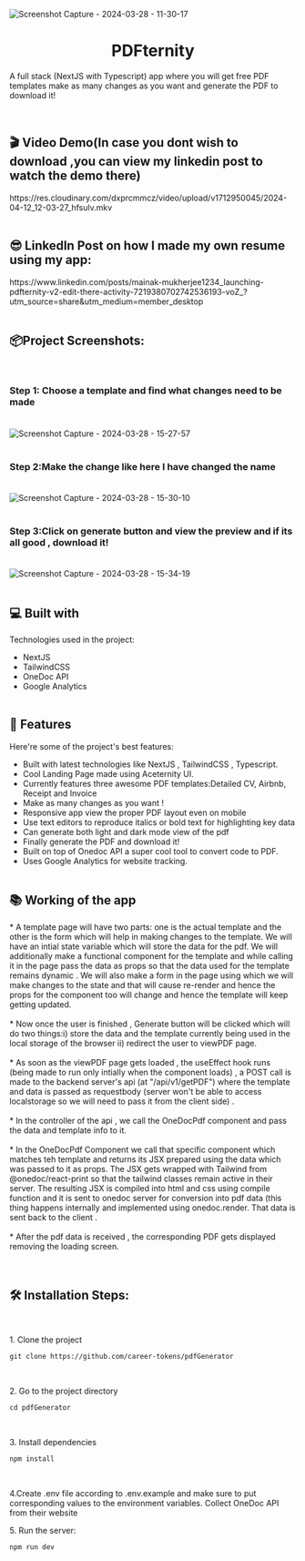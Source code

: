
![Screenshot Capture - 2024-03-28 - 11-30-17](https://github.com/career-tokens/PdfGenerator/assets/134730030/70039840-6f17-46e7-82b3-61f7af49ec50)

<h1 align="center" id="title">PDFternity</h1>

<p id="description">A full stack (NextJS with Typescript) app where you will get free PDF templates make as many changes as you want and generate the PDF to download it!</p>
<br/>
<h2>🎬 Video Demo(In case you dont wish to download ,you can view my linkedin post to watch the demo there)</h2>
https://res.cloudinary.com/dxprcmmcz/video/upload/v1712950045/2024-04-12_12-03-27_hfsulv.mkv
<br/><br/>
<h2>😎 LinkedIn Post on how I made my own resume using my app:</h2>
https://www.linkedin.com/posts/mainak-mukherjee1234_launching-pdfternity-v2-edit-there-activity-7219380702742536193-voZ_?utm_source=share&utm_medium=member_desktop
<br/><br/>
<h2>📦Project Screenshots:</h2><br/>


### Step 1: Choose a template and find what changes need to be made<br/><br/>
![Screenshot Capture - 2024-03-28 - 15-27-57](https://github.com/career-tokens/PdfGenerator/assets/134730030/ec4f6c4c-8f21-4507-8d6a-97993f575e6a)<br/><br/>

### Step 2:Make the change like here I have changed the name<br/><br/>
![Screenshot Capture - 2024-03-28 - 15-30-10](https://github.com/career-tokens/PdfGenerator/assets/134730030/7df7b436-be2c-49f6-8e26-f139f4ea3eb2)
<br/><br/>

### Step 3:Click on generate button and view the preview and if its all good , download it!<br/><br/>
![Screenshot Capture - 2024-03-28 - 15-34-19](https://github.com/career-tokens/PdfGenerator/assets/134730030/266b1eab-6ff8-4e83-a56a-de60226fd4af)
<br/><br/>

  
<h2>💻 Built with</h2>

Technologies used in the project:

*   NextJS
*   TailwindCSS
*   OneDoc API
*   Google Analytics<br/><br/>
  
<h2>🧐 Features</h2>

Here're some of the project's best features:

*   Built with latest technologies like NextJS , TailwindCSS , Typescript.
*   Cool Landing Page made using Aceternity UI.
*   Currently features three awesome PDF templates:Detailed CV, Airbnb, Receipt and Invoice
*   Make as many changes as you want !
*   Responsive app view the proper PDF layout even on mobile
*   Use text editors to reproduce italics or bold text for highlighting key data
*   Can generate both light and dark mode view of the pdf 
*   Finally generate the PDF and download it!
*   Built on top of Onedoc API a super cool tool to convert code to PDF.
*   Uses Google Analytics for website tracking.<br/><br/>
<h2>📚 Working of the app</h2>
*  A template page will have two parts: one is the actual template and the other is the form which will help in making changes to the template. We will have an intial state variable  which will store the data for the pdf. We will additionally make a functional component for the template and while calling it in the page pass the data as props so that the data used for the template remains dynamic . We will also make a form in the page using which we will make changes to the state and that will cause re-render and hence the props for the component too will change and hence the template will keep getting updated. <br/><br/>
* Now once the user is finished , Generate button will be clicked which will do two things:i) store the data and the template currently being used in the local storage of the browser ii) redirect the user to viewPDF page.<br/><br/>
* As soon as the viewPDF page gets loaded , the useEffect hook runs (being made to run only intially when the component loads) , a POST call is made to the backend server's api (at "/api/v1/getPDF") where the template and data is passed as requestbody (server won't be able to access localstorage so we will need to pass it from the client side) .<br/><br/>
* In the controller of the api , we call the OneDocPdf component and pass the data and template info to it.<br/><br/>
* In the OneDocPdf Component we call that specific component which matches teh template and returns its JSX prepared using the data which was passed to it as props. The JSX gets wrapped with Tailwind from @onedoc/react-print so that the tailwind classes remain active in their server. The resulting JSX is compiled into html and css using compile function and it is sent to onedoc server for conversion into pdf data (this thing happens internally and implemented using onedoc.render. That data is sent back to the client .<br/><br/>
* After the pdf data is received , the corresponding PDF gets displayed removing the loading screen.<br/><br/><br/>
<h2>🛠️ Installation Steps:</h2><br/>

<p>1. Clone the project</p>

```
git clone https://github.com/career-tokens/pdfGenerator
```
<br/>
<p>2. Go to the project directory</p>

```
cd pdfGenerator
```
<br/>
<p>3. Install dependencies</p>

```
npm install
```
<br/>
<p>4.Create .env file according to .env.example and make sure to put corresponding values to the environment variables.
Collect OneDoc API from their website</p>

<p>5. Run the server:</p>

```
npm run dev
```


  
  
